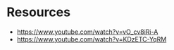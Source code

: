 # Resources

- https://www.youtube.com/watch?v=vO_cv8iRi-A
- https://www.youtube.com/watch?v=KDzETC-YqRM